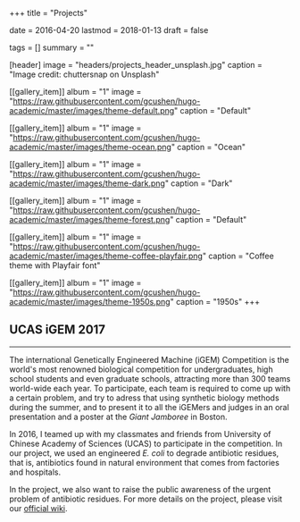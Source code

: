 +++
title = "Projects"

date = 2016-04-20
lastmod = 2018-01-13
draft = false

tags = []
summary = ""

[header]
image = "headers/projects_header_unsplash.jpg"
caption = "Image credit: chuttersnap on Unsplash"

[[gallery_item]]
album = "1"
image = "https://raw.githubusercontent.com/gcushen/hugo-academic/master/images/theme-default.png"
caption = "Default"

[[gallery_item]]
album = "1"
image = "https://raw.githubusercontent.com/gcushen/hugo-academic/master/images/theme-ocean.png"
caption = "Ocean"

[[gallery_item]]
album = "1"
image = "https://raw.githubusercontent.com/gcushen/hugo-academic/master/images/theme-dark.png"
caption = "Dark"

[[gallery_item]]
album = "1"
image = "https://raw.githubusercontent.com/gcushen/hugo-academic/master/images/theme-forest.png"
caption = "Default"

[[gallery_item]]
album = "1"
image = "https://raw.githubusercontent.com/gcushen/hugo-academic/master/images/theme-coffee-playfair.png"
caption = "Coffee theme with Playfair font"

[[gallery_item]]
album = "1"
image = "https://raw.githubusercontent.com/gcushen/hugo-academic/master/images/theme-1950s.png"
caption = "1950s"
+++


## UCAS iGEM 2017
---
The international Genetically Engineered Machine (iGEM) Competition is the world's most renowned biological competition for undergraduates, high school students and even graduate schools, attracting more than 300 teams world-wide each year. To participate, each team is required to come up with a certain problem, and try to adress that using synthetic biology methods during the summer, and to present it to all the iGEMers and judges in an oral presentation and a poster at the *Giant Jamboree* in Boston.

In 2016, I teamed up with my classmates and friends from University of Chinese Academy of Sciences (UCAS) to participate in the competition. In our project, we used an engineered *E. coli* to degrade antibiotic residues, that is, antibiotics found in natural environment that comes from factories and hospitals.

In the project, we also want to raise the public awareness of the urgent problem of antibiotic residues. For more details on the project, please visit our [official wiki](http://2016.igem.org/Team:UCAS). 




